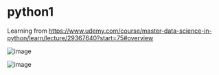 # python1
Learning from https://www.udemy.com/course/master-data-science-in-python/learn/lecture/29367640?start=75#overview


![image](https://github.com/user-attachments/assets/623e4b9f-743b-4515-979f-6a3bad556731)


![image](https://github.com/user-attachments/assets/5f126332-594b-4513-b0f1-9e851c4d10da)

